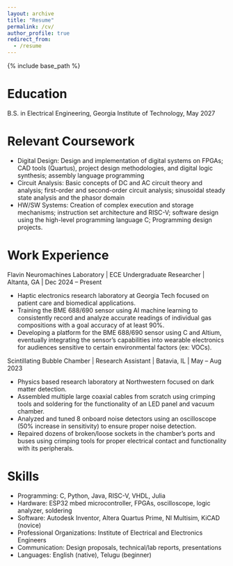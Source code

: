 ```yaml
---
layout: archive
title: "Resume"
permalink: /cv/
author_profile: true
redirect_from:
  - /resume
---
```


{% include base_path %}

Education
======
B.S. in Electrical Engineering, Georgia Institute of Technology, May 2027

Relevant Coursework
======
* Digital Design: Design and implementation of digital systems on FPGAs; CAD tools (Quartus), project design methodologies, and digital logic synthesis; assembly language programming
* Circuit Analysis: Basic concepts of DC and AC circuit theory and analysis; first-order and second-order circuit analysis; sinusoidal steady state analysis and the phasor domain
* HW/SW Systems: Creation of complex execution and storage mechanisms; instruction set architecture and RISC-V; software design using the high-level programming language C; Programming design projects.


Work Experience
======
Flavin Neuromachines Laboratory | ECE Undergraduate Researcher | Altanta, GA | Dec 2024 – Present 	
* Haptic electronics research laboratory at Georgia Tech focused on patient care and biomedical applications.
* Training the BME 688/690 sensor using AI machine learning to consistently record and analyze accurate readings of individual gas compositions with a goal accuracy of at least 90%.
* Developing a platform for the BME 688/690 sensor using C and Altium, eventually integrating the sensor’s capabilities into wearable electronics for audiences sensitive to certain environmental factors (ex: VOCs).

Scintillating Bubble Chamber | Research Assistant | Batavia, IL | May – Aug 2023
* Physics based research laboratory at Northwestern focused on dark matter detection.
* Assembled multiple large coaxial cables from scratch using crimping tools and soldering for the functionality of an LED panel and vacuum chamber.
* Analyzed and tuned 8 onboard noise detectors using an oscilloscope (50% increase in sensitivity) to ensure proper noise detection.
* Repaired dozens of broken/loose sockets in the chamber’s ports and buses using crimping tools for proper electrical contact and functionality with its peripherals.

  
Skills
======
* Programming: C, Python, Java, RISC-V, VHDL, Julia
* Hardware: ESP32 mbed microcontroller, FPGAs, oscilloscope, logic analyzer, soldering
* Software: Autodesk Inventor, Altera Quartus Prime, NI Multisim, KiCAD (novice)
* Professional Organizations: Institute of Electrical and Electronics Engineers
* Communication: Design proposals, technical/lab reports, presentations 
* Languages: English (native), Telugu (beginner)

